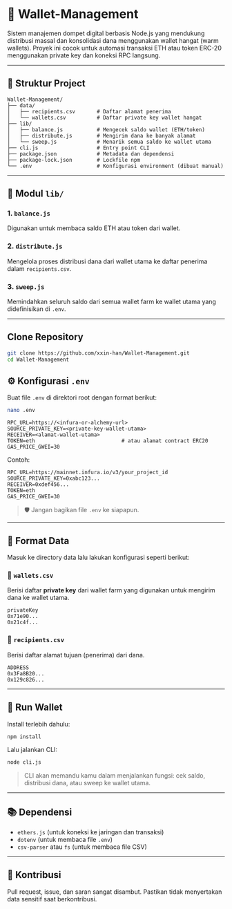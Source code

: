 # 💼 Wallet-Management

Sistem manajemen dompet digital berbasis Node.js yang mendukung distribusi massal dan konsolidasi dana menggunakan wallet hangat (warm wallets). Proyek ini cocok untuk automasi transaksi ETH atau token ERC-20 menggunakan private key dan koneksi RPC langsung.

---

## 📁 Struktur Project

```
Wallet-Management/
├── data/
│   ├── recipients.csv       # Daftar alamat penerima
│   └── wallets.csv          # Daftar private key wallet hangat
├── lib/
│   ├── balance.js           # Mengecek saldo wallet (ETH/token)
│   ├── distribute.js        # Mengirim dana ke banyak alamat
│   └── sweep.js             # Menarik semua saldo ke wallet utama
├── cli.js                   # Entry point CLI
├── package.json             # Metadata dan dependensi
├── package-lock.json        # Lockfile npm
└── .env                     # Konfigurasi environment (dibuat manual)
```

---

## 🧩 Modul `lib/`

### 1. `balance.js`
Digunakan untuk membaca saldo ETH atau token dari wallet.

### 2. `distribute.js`
Mengelola proses distribusi dana dari wallet utama ke daftar penerima dalam `recipients.csv`.

### 3. `sweep.js`
Memindahkan seluruh saldo dari semua wallet farm ke wallet utama yang didefinisikan di `.env`.

---

## Clone Repository

```bash
git clone https://github.com/xxin-han/Wallet-Management.git
cd Wallet-Management
```

## ⚙️ Konfigurasi `.env`

Buat file `.env` di direktori root dengan format berikut:

```bash
nano .env
```

```env
RPC_URL=https://<infura-or-alchemy-url>
SOURCE_PRIVATE_KEY=<private-key-wallet-utama>
RECEIVER=<alamat-wallet-utama>
TOKEN=eth                            # atau alamat contract ERC20
GAS_PRICE_GWEI=30
```

Contoh:

```env
RPC_URL=https://mainnet.infura.io/v3/your_project_id
SOURCE_PRIVATE_KEY=0xabc123...
RECEIVER=0xdef456...
TOKEN=eth
GAS_PRICE_GWEI=30
```

> 🛡️ Jangan bagikan file `.env` ke siapapun.

---

## 📂 Format Data

Masuk ke directory data lalu lakukan konfigurasi seperti berikut:

### 🔸 `wallets.csv`
Berisi daftar **private key** dari wallet farm yang digunakan untuk mengirim dana ke wallet utama.

```csv
privateKey
0x71e90...
0x21c4f...
```

### 🔸 `recipients.csv`

Berisi daftar alamat tujuan (penerima) dari dana.

```csv
ADDRESS
0x3Fa8B20...
0x129c826...
```

---


## 🚀 Run Wallet

Install terlebih dahulu:

```bash
npm install
```

Lalu jalankan CLI:

```bash
node cli.js
```

> CLI akan memandu kamu dalam menjalankan fungsi: cek saldo, distribusi dana, atau sweep ke wallet utama.

---

## 📚 Dependensi

- `ethers.js` (untuk koneksi ke jaringan dan transaksi)
- `dotenv` (untuk membaca file `.env`)
- `csv-parser` atau `fs` (untuk membaca file CSV)

---

## 🤝 Kontribusi

Pull request, issue, dan saran sangat disambut. Pastikan tidak menyertakan data sensitif saat berkontribusi.

